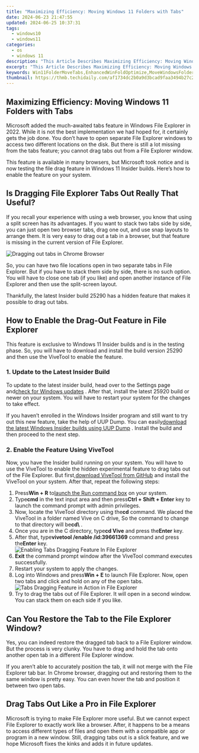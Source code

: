 ```yaml
---
title: "Maximizing Efficiency: Moving Windows 11 Folders with Tabs"
date: 2024-06-23 21:47:55
updated: 2024-06-25 10:37:31
tags:
  - windows10
  - windows11
categories:
  - os
  - windows 11
description: "This Article Describes Maximizing Efficiency: Moving Windows 11 Folders with Tabs"
excerpt: "This Article Describes Maximizing Efficiency: Moving Windows 11 Folders with Tabs"
keywords: Win11FolderMoveTabs,EnhancedWinFoldOptimize,MoveWindowsFoldersTab,EfficientFoldTabWin11,OptimizeWinFoldMoveTabs,QuickTabFoldMoveWin11,TabbedFolderEfficiencyWin11,Win11FolderMoveTabs (Focus on Moving and Tabs in Windows 11),EnhancedWinFoldOptimize (Emphasizes Enhancement of Folder Operations),MoveWindowsFoldersTab (Concise Version Highlighting the Action),EfficientFoldTabWin11 (Combines Efficiency and Tabbed Features in Windows 11),OptimizeWinFoldMoveTabs (Optimization with Focus on Folder Management),QuickTabFoldMoveWin11 (Highlighting Quick, Efficient Action Within Tabs),TabbedFolderEfficiencyWin11 (Combines Efficiency and Tab Features in Windows 11)
thumbnail: https://thmb.techidaily.com/af1734dc2b0a9d3bcad9faa3494b27c219c63253c502adbe4dde73c3482b6b83.jpg
---
```


## Maximizing Efficiency: Moving Windows 11 Folders with Tabs

 Microsoft added the much-awaited tabs feature in Windows File Explorer in 2022\. While it is not the best implementation we had hoped for, it certainly gets the job done. You don’t have to open separate File Explorer windows to access two different locations on the disk. But there is still a lot missing from the tabs feature; you cannot drag tabs out from a File Explorer window.

 This feature is available in many browsers, but Microsoft took notice and is now testing the file drag feature in Windows 11 Insider builds. Here’s how to enable the feature on your system.

## Is Dragging File Explorer Tabs Out Really That Useful?

 If you recall your experience with using a web browser, you know that using a split screen has its advantages. If you want to stack two tabs side by side, you can just open two browser tabs, drag one out, and use snap layouts to arrange them. It is very easy to drag out a tab in a browser, but that feature is missing in the current version of File Explorer.

![Dragging out tabs in Chrome Browser](https://static1.makeuseofimages.com/wordpress/wp-content/uploads/2023/02/dragging-out-tabs-in-chrome-browser.jpg)

 So, you can have two file locations open in two separate tabs in File Explorer. But if you have to stack them side by side, there is no such option. You will have to close one tab (if you like) and open another instance of File Explorer and then use the split-screen layout.

 Thankfully, the latest Insider build 25290 has a hidden feature that makes it possible to drag out tabs.

## How to Enable the Drag-Out Feature in File Explorer

 This feature is exclusive to Windows 11 Insider builds and is in the testing phase. So, you will have to download and install the build version 25290 and then use the ViveTool to enable the feature.

### 1\. Update to the Latest Insider Build

 To update to the latest insider build, head over to the Settings page and[check for Windows updates](https://www.makeuseof.com/tag/update-windows-software-guide/) . After that, install the latest 25920 build or newer on your system. You will have to restart your system for the changes to take effect.

 If you haven’t enrolled in the Windows Insider program and still want to try out this new feature, take the help of UUP Dump. You can easily[download the latest Windows Insider builds using UUP Dump](https://www.makeuseof.com/windows-11-download-insider-iso-without-insider-program/) . Install the build and then proceed to the next step.

### 2\. Enable the Feature Using ViveTool

 Now, you have the Insider build running on your system. You will have to use the ViveTool to enable the hidden experimental feature to drag tabs out of the File Explorer. But first,[download ViveTool from GitHub](https://github.com/thebookisclosed/ViVe/releases) and install the ViveTool on your system. After that, repeat the following steps:

1. Press**Win + R** to[launch the Run command box](https://www.makeuseof.com/windows-open-run-command-dialog-box/) on your system.
2. Type**cmd** in the text input area and then press**Ctrl + Shift + Enter** key to launch the command prompt with admin privileges.
3. Now, locate the ViveTool directory using the**cd** command. We placed the ViveTool in a folder named Vive on C drive, So the command to change to that directory will be**cd\\** .
4. Once you are in the C directory, type**cd Vive** and press the**Enter** key.
5. After that, type**vivetool /enable /id:39661369** command and press the**Enter** key.  
![Enabling Tabs Dragging Feature In File Explorer](https://static1.makeuseofimages.com/wordpress/wp-content/uploads/2023/02/enabling-tabs-dragging-feature-in-file-explorer.jpg)
6. **Exit** the command prompt window after the ViveTool command executes successfully.
7. Restart your system to apply the changes.
8. Log into Windows and press**Win + E** to launch File Explorer. Now, open two tabs and click and hold on any of the open tabs.  
![Tabs Dragging Feature in Action in File Explorer](https://static1.makeuseofimages.com/wordpress/wp-content/uploads/2023/02/tabs-dragging-feature-in-action-in-file-explorer.jpg)
9. Try to drag the tabs out of File Explorer. It will open in a second window. You can stack them on each side if you like.

## Can You Restore the Tab to the File Explorer Window?

 Yes, you can indeed restore the dragged tab back to a File Explorer window. But the process is very clunky. You have to drag and hold the tab onto another open tab in a different File Explorer window.

 If you aren’t able to accurately position the tab, it will not merge with the File Explorer tab bar. In Chrome browser, dragging out and restoring them to the same window is pretty easy. You can even hover the tab and position it between two open tabs.

## Drag Tabs Out Like a Pro in File Explorer

 Microsoft is trying to make File Explorer more useful. But we cannot expect File Explorer to exactly work like a browser. After, it happens to be a means to access different types of files and open them with a compatible app or program in a new window. Still, dragging tabs out is a slick feature, and we hope Microsoft fixes the kinks and adds it in future updates.


<ins class="adsbygoogle"
     style="display:block"
     data-ad-format="autorelaxed"
     data-ad-client="ca-pub-7571918770474297"
     data-ad-slot="1223367746"></ins>



<ins class="adsbygoogle"
     style="display:block"
     data-ad-client="ca-pub-7571918770474297"
     data-ad-slot="8358498916"
     data-ad-format="auto"
     data-full-width-responsive="true"></ins>
